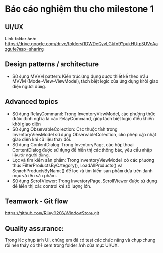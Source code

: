 # Báo cáo nghiệm thu cho milestone 1
## UI/UX
Link folder ảnh: https://drive.google.com/drive/folders/1DWDeQyvLGkfn9YpukHUtpBUVcAazgufe?usp=sharing
## Design patterns / architecture
- Sử dụng MVVM pattern: Kiến trúc ứng dụng được thiết kế theo mẫu MVVM (Model-View-ViewModel), tách biệt logic của ứng dụng khỏi giao diện người dùng.
## Advanced topics
- Sử dụng RelayCommand: Trong InventoryViewModel, các phương thức được định nghĩa là các RelayCommand, giúp tách biệt logic điều khiển khỏi giao diện.
- Sử dụng ObservableCollection: Các thuộc tính trong InventoryViewModel sử dụng ObservableCollection, cho phép cập nhật giao diện khi dữ liệu thay đổi.
- Sử dụng ContentDialog: Trong InventoryPage, các hộp thoại ContentDialog được sử dụng để hiển thị các thông báo, yêu cầu nhập liệu từ người dùng.
- Lọc và tìm kiếm sản phẩm: Trong InventoryViewModel, có các phương thức FilterProductsByCategory(), LoadAllProducts() và SearchProductsByName() để lọc và tìm kiếm sản phẩm dựa trên danh mục và tên sản phẩm.
- Sử dụng ScrollViewer: Trong InventoryPage, ScrollViewer được sử dụng để hiển thị các control khi số lượng lớn.
## Teamwork - Git flow
https://github.com/Riley0206/WindowStore.git

## Quality assurance: 
Trong lúc chụp ảnh UI, chúng em đã có test các chức năng và chụp chung rồi nên thầy có thể xem trong folder ảnh của mục UI/UX.